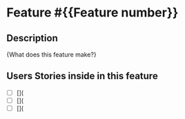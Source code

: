 # Feature #{{Feature number}}

## Description
{What does this feature make?}

## Users Stories inside in this feature
- [ ] [](
- [ ] [](
- [ ] [](
